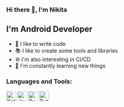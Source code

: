 ### Hi there 👋, I'm Nikita
## I'm Android Developer

- 💪 I like to write code
- 📚 I like to create some tools and libraries
- ⚙️ I'm also interesting in CI/CD
- 🥅 I'm constantly learning new things

### Languages and Tools:

<img align="left" alt="Kotlin" width="26px" src="https://cdn.worldvectorlogo.com/logos/kotlin-1.svg" />
<img align="left" alt="Java" width="26px" src="https://cdn.iconscout.com/icon/free/png-512/java-43-569305.png" />

<img align="left" alt="RxJava" width="26px" src="https://miro.medium.com/max/400/1*JQ_FA4arzgHWD9rp9JSjvg.png" />
<img align="left" alt="Python" width="26px" src="https://cdn3.iconfinder.com/data/icons/logos-and-brands-adobe/512/267_Python-512.png" />
